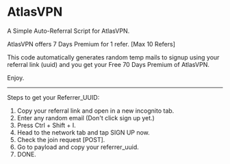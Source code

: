 # AtlasVPN

A Simple Auto-Referral Script for AtlasVPN.

AtlasVPN offers 7 Days Premium for 1 refer. [Max 10 Refers]

This code automatically generates random temp mails to signup using your referral link (uuid) and you get your Free 70 Days Premium of AtlasVPN.

Enjoy.

--------------------
Steps to get your Referrer_UUID:
1. Copy your referral link and open in a new incognito tab.
2. Enter any random email (Don't click sign up yet.)
3. Press Ctrl + Shift + I.
4. Head to the network tab and tap SIGN UP now.
5. Check the join request [POST].
6. Go to payload and copy your referrer_uuid.
7. DONE.
